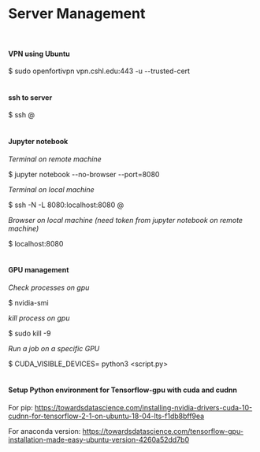 # Server Management
<br>

#### VPN using Ubuntu 
$ sudo openfortivpn vpn.cshl.edu:443 -u <username> --trusted-cert <token>
<br>
<br>

#### ssh to server
$ ssh <username>@<server-ip>
<br>
<br>


#### Jupyter notebook

_Terminal on remote machine_

$ jupyter notebook --no-browser --port=8080

_Terminal on local machine_

$ ssh -N -L 8080:localhost:8080 <username>@<server-ip>

_Browser on local machine (need token from jupyter notebook on remote machine)_

$ localhost:8080 
<br>
<br>

#### GPU management

_Check processes on gpu_

$ nvidia-smi

_kill process on gpu_

$ sudo kill -9 <PID>

_Run a job on a specific GPU_

$ CUDA_VISIBLE_DEVICES=<gpu> python3 <script.py>
<br>
<br>

#### Setup Python environment for Tensorflow-gpu with cuda and cudnn

For pip:
https://towardsdatascience.com/installing-nvidia-drivers-cuda-10-cudnn-for-tensorflow-2-1-on-ubuntu-18-04-lts-f1db8bff9ea

For anaconda version:
https://towardsdatascience.com/tensorflow-gpu-installation-made-easy-ubuntu-version-4260a52dd7b0

<br>
<br>
<br>
<br>
